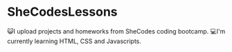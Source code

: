# SheCodesLessons
😺I upload projects and homeworks from SheCodes coding bootcamp. 💻I'm currently learning HTML, CSS and Javascripts.
